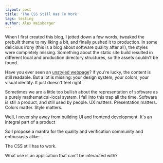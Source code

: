 ```yaml
---
layout: post
title: 'The CSS Still Has To Work'
tags: testing
author: Alex Weisberger
---
```


When I first created this blog, I jotted down a few words, tweaked the prebuilt theme to my liking a bit, and finally pushed it to production. In some delicious irony (this is a blog about software quality after all), the styles were completely missing. Something about the static site build resulted in different local and production directory structures, so the assets couldn't be found.

Have you ever seen an [unstyled webpage](https://jgthms.com/web-design-in-4-minutes/)? If you're lucky, the content is still readable. But a lot is missing: your design system, your colors, your visual identity. It just doesn't feel right.

Sometimes we are a little too bullish about the representation of software as a purely mathematical-local system. I fall into this trap all the time. Software is still a product, and still used by people. UX matters. Presentation matters. Colors matter. Style matters.

Well, I never shy away from building UI and frontend development. It's an integral part of a product

So I propose a mantra for the quality and verification community and enthusiasts alike:

The CSS still has to work.

What use is an application that can't be interacted with? 